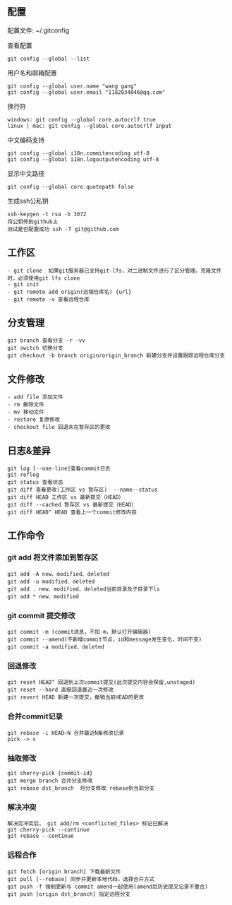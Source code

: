 

## 配置

配置文件: ~/.gitconfig  

查看配置
```
git config --global --list
```

用户名和邮箱配置  
```
git config --global user.name "wang gang"  
git config --global user.email "1182834046@qq.com"  
```

换行符  
```
windows: git config --global core.autocrlf true  
linux | mac: git config --global core.autocrlf input  
```

中文编码支持  
```
git config --global i18n.commitencoding utf-8  
git config --global i18n.logoutputencoding utf-8  
```
 
显示中文路径    
```
git config --global core.quotepath false  
```

生成ssh公私钥  
```
ssh-keygen -t rsa -b 3072
将公钥传到github上
测试是否配置成功 ssh -T git@github.com  
```

## 工作区
```
- git clone  如果git服务器已支持git-lfs，对二进制文件进行了区分管理。克隆文件时，必须使用git lfs clone
- git init
- git remote add origin(远端仓库名) {url}
- git remote -v 查看远程仓库
```

## 分支管理  
```
git branch 查看分支 -r -vv
git switch 切换分支  
git checkout -b branch origin/origin_branch 新建分支并设置跟踪远程仓库分支
```

## 文件修改 
```
- add file 添加文件  
- rm 删除文件  
- mv 移动文件  
- restore 复原修改
- checkout file 回退未在暂存区的更改
```

## 日志&差异
```
git log [--one-line]查看commit日志
git reflog
git status 查看状态  
git diff 查看更改(工作区 vs 暂存区)  --name--status
git diff HEAD 工作区 vs 最新提交（HEAD）
git diff --cached 暂存区 vs 最新提交（HEAD）
git diff HEAD^ HEAD 查看上一个commit修改内容
```

## 工作命令 

### git add 将文件添加到暂存区
```
git add -A new、modified、deleted
git add -u modified、deleted
git add . new、modified、deleted当前目录及子目录下ls
git add * new、modified
```

### git commit 提交修改
```
git commit -m (commit消息，不加-m，默认打开编辑器)
git commit --amend(不新增commit节点，id和message发生变化，时间不变) 
git commit -a modified、deleted
```

### 回退修改
```
git reset HEAD^ 回退到上次commit提交(此次提交内容会保留,unstaged)
git reset --hard 直接回退最近一次修改
git revert HEAD 新建一次提交，撤销当前HEAD的更改  
```

### 合并commit记录
```
git rebase -i HEAD~N 合并最近N条修改记录
pick -> s
```

### 抽取修改
```
git cherry-pick {commit-id}
git merge branch 合并分支修改 
git rebase dst_branch  将分支修改 rebase到当前分支
```

### 解决冲突
```
解决完冲突后， git add/rm <conflicted_files> 标记已解决
git cherry-pick --continue
git rebase --continue
```

### 远程合作
```
git fetch [origin branch] 下载最新文件  
git pull [--rebase] 同步并更新本地代码，选择合并方式
git push -f 强制更新与 commit amend一起使用(amend后历史提交记录不重合)
git push [origin dst_branch] 指定远程分支
```  
